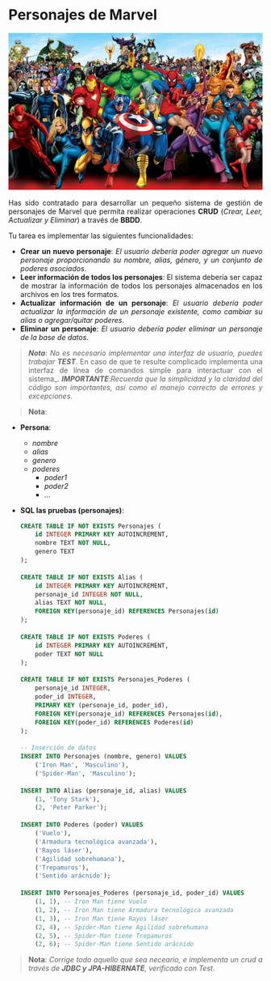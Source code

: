 
<div align="justify">

# Personajes de Marvel

<div align="center">
  <img src="images/marvel-personas.png">
</div>

Has sido contratado para desarrollar un pequeño sistema de gestión de personajes de Marvel que permita realizar operaciones __CRUD__ (_Crear, Leer, Actualizar y Eliminar_) a través de __BBDD__.

Tu tarea es implementar las siguientes funcionalidades:

- __Crear un nuevo personaje__: _El usuario debería poder agregar un nuevo personaje proporcionando su nombre, alias, género, y un conjunto de poderes asociados_.  
- __Leer información de todos los personajes__: El sistema debería ser capaz de mostrar la información de todos los personajes almacenados en los archivos en los tres formatos.
- __Actualizar información de un personaje__: _El usuario debería poder actualizar la información de un personaje existente, como cambiar su alias o agregar/quitar poderes_.
- __Eliminar un personaje__: _El usuario debería poder eliminar un personaje de la base de datos_.

>___Nota___: _No es necesario implementar una interfaz de usuario, puedes trabajar_ ___TEST___. En caso de que te resulte complicado implementa una interfaz de línea de comandos simple para interactuar con el sistema_.
>___IMPORTANTE___:_Recuerda que la simplicidad y la claridad del código son importantes, así como el manejo correcto de errores y excepciones._

>__Nota__:
  
  - __Persona__:
    - _nombre_
    - _alias_
    - _genero_
    - _poderes_
      - _poder1_
      - _poder2_
      - _..._



- __SQL las pruebas (personajes)__:

  ```sql
  CREATE TABLE IF NOT EXISTS Personajes (
      id INTEGER PRIMARY KEY AUTOINCREMENT,
      nombre TEXT NOT NULL,
      genero TEXT
  );

  CREATE TABLE IF NOT EXISTS Alias (
      id INTEGER PRIMARY KEY AUTOINCREMENT,
      personaje_id INTEGER NOT NULL,
      alias TEXT NOT NULL,
      FOREIGN KEY(personaje_id) REFERENCES Personajes(id)
  );

  CREATE TABLE IF NOT EXISTS Poderes (
      id INTEGER PRIMARY KEY AUTOINCREMENT,
      poder TEXT NOT NULL
  );

  CREATE TABLE IF NOT EXISTS Personajes_Poderes (
      personaje_id INTEGER,
      poder_id INTEGER,
      PRIMARY KEY (personaje_id, poder_id),
      FOREIGN KEY(personaje_id) REFERENCES Personajes(id),
      FOREIGN KEY(poder_id) REFERENCES Poderes(id)
  );

  -- Inserción de datos
  INSERT INTO Personajes (nombre, genero) VALUES 
      ('Iron Man', 'Masculino'),
      ('Spider-Man', 'Masculino');

  INSERT INTO Alias (personaje_id, alias) VALUES 
      (1, 'Tony Stark'),
      (2, 'Peter Parker');

  INSERT INTO Poderes (poder) VALUES 
      ('Vuelo'),
      ('Armadura tecnológica avanzada'),
      ('Rayos láser'),
      ('Agilidad sobrehumana'),
      ('Trepamuros'),
      ('Sentido arácnido');

  INSERT INTO Personajes_Poderes (personaje_id, poder_id) VALUES 
      (1, 1), -- Iron Man tiene Vuelo
      (1, 2), -- Iron Man tiene Armadura tecnológica avanzada
      (1, 3), -- Iron Man tiene Rayos láser
      (2, 4), -- Spider-Man tiene Agilidad sobrehumana
      (2, 5), -- Spider-Man tiene Trepamuros
      (2, 6); -- Spider-Man tiene Sentido arácnido
  ```

>__Nota__: _Corrige todo aquello que sea neceario, e implementa un crud a través de ___JDBC y JPA-HIBERNATE___, verificado con Test_.

</div>